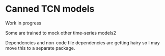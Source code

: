 # Canned TCN models

Work in progress

Some are trained to mock other time-series models2

Dependencies and non-code file dependencies are getting hairy so I may move this to a separate package. 
